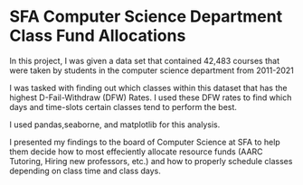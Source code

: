 # SFA Computer Science Department Class Fund Allocations
In this project, I was given a data set that contained 42,483 courses that were taken by students in the computer science department from 2011-2021

I was tasked with finding out which classes within this dataset that has the highest D-Fail-Withdraw (DFW) Rates. I used these DFW rates to find which days and time-slots certain classes tend to perform the best.

I used pandas,seaborne, and matplotlib for this analysis.

I presented my findings to the board of Computer Science at SFA to help them decide how to most effeciently allocate resource funds (AARC Tutoring, Hiring new professors, etc.) and how to properly schedule classes depending on class time and class days.
